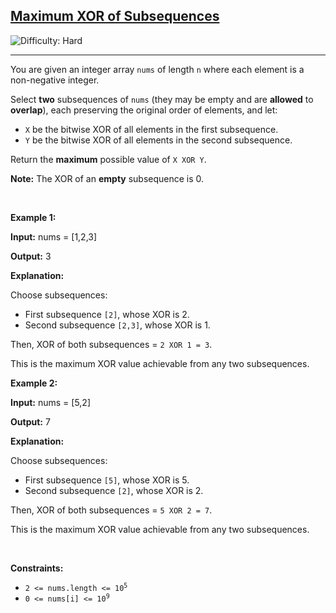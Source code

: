 <h2><a href="https://leetcode.com/problems/maximum-xor-of-subsequences">Maximum XOR of Subsequences</a></h2> <img src='https://img.shields.io/badge/Difficulty-Hard-red' alt='Difficulty: Hard' /><hr><p>You are given an integer array <code>nums</code> of length <code>n</code> where each element is a non-negative integer.</p>

<p>Select <strong>two</strong> <span data-keyword="subsequence-array">subsequences</span> of <code>nums</code> (they may be empty and are <strong>allowed</strong> to <strong>overlap</strong>), each preserving the original order of elements, and let:</p>

<ul>
	<li><code>X</code> be the bitwise XOR of all elements in the first subsequence.</li>
	<li><code>Y</code> be the bitwise XOR of all elements in the second subsequence.</li>
</ul>

<p>Return the <strong>maximum</strong> possible value of <code>X XOR Y</code>.</p>

<p><strong>Note:</strong> The XOR of an <strong>empty</strong> subsequence is 0.</p>

<p>&nbsp;</p>
<p><strong class="example">Example 1:</strong></p>

<div class="example-block">
<p><strong>Input:</strong> <span class="example-io">nums = [1,2,3]</span></p>

<p><strong>Output:</strong> <span class="example-io">3</span></p>

<p><strong>Explanation:</strong></p>

<p>Choose subsequences:</p>

<ul>
	<li>First subsequence <code>[2]</code>, whose XOR is 2.</li>
	<li>Second subsequence <code>[2,3]</code>, whose XOR is 1.</li>
</ul>

<p>Then, XOR of both subsequences = <code>2 XOR 1 = 3</code>.</p>

<p>This is the maximum XOR value achievable from any two subsequences.</p>
</div>

<p><strong class="example">Example 2:</strong></p>

<div class="example-block">
<p><strong>Input:</strong> <span class="example-io">nums = [5,2]</span></p>

<p><strong>Output:</strong> <span class="example-io">7</span></p>

<p><strong>Explanation:</strong></p>

<p>Choose subsequences:</p>

<ul>
	<li>First subsequence <code>[5]</code>, whose XOR is 5.</li>
	<li>Second subsequence <code>[2]</code>, whose XOR is 2.</li>
</ul>

<p>Then, XOR of both subsequences = <code>5 XOR 2 = 7</code>.</p>

<p>This is the maximum XOR value achievable from any two subsequences.</p>
</div>

<p>&nbsp;</p>
<p><strong>Constraints:</strong></p>

<ul>
	<li><code>2 &lt;= nums.length &lt;= 10<sup>5</sup></code></li>
	<li><code>0 &lt;= nums[i] &lt;= 10<sup>9</sup></code></li>
</ul>
